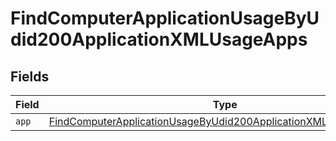 # FindComputerApplicationUsageByUdid200ApplicationXMLUsageApps


## Fields

| Field                                                                                                                                                         | Type                                                                                                                                                          | Required                                                                                                                                                      | Description                                                                                                                                                   |
| ------------------------------------------------------------------------------------------------------------------------------------------------------------- | ------------------------------------------------------------------------------------------------------------------------------------------------------------- | ------------------------------------------------------------------------------------------------------------------------------------------------------------- | ------------------------------------------------------------------------------------------------------------------------------------------------------------- |
| `app`                                                                                                                                                         | [FindComputerApplicationUsageByUdid200ApplicationXMLUsageAppsApp](../../models/operations/findcomputerapplicationusagebyudid200applicationxmlusageappsapp.md) | :heavy_minus_sign:                                                                                                                                            | N/A                                                                                                                                                           |